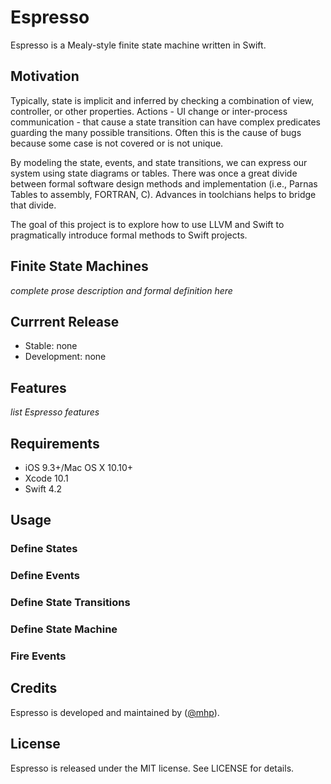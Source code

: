 # Espresso

Espresso is a Mealy-style finite state machine written in Swift. 

## Motivation
Typically, state is implicit and inferred by checking a combination of view, controller, or other properties. Actions - UI change or inter-process communication - that cause a state transition can have complex predicates guarding the many possible transitions. Often this is the cause of bugs because some case is not covered or is not unique. 

By modeling the state, events, and state transitions, we can express our system using state diagrams or tables. There was once a great divide between formal software design methods and implementation (i.e., Parnas Tables to assembly, FORTRAN, C). Advances in toolchians helps to bridge that divide. 

The goal of this project is to explore how to use LLVM and Swift to pragmatically introduce formal methods to Swift projects.

## Finite State Machines  
*complete prose description and formal definition here*

## Currrent Release
- Stable: none
- Development: none

## Features 
*list Espresso features*

## Requirements  
- iOS 9.3+/Mac OS X 10.10+
- Xcode 10.1
- Swift 4.2

## Usage 

### Define States

### Define Events

### Define State Transitions 

### Define State Machine

### Fire Events 


## Credits
Espresso is developed and maintained by ([@mhp](https://twitter.com/mhp)). 

## License 
Espresso is released under the MIT license. See LICENSE for details.
